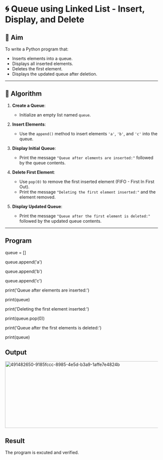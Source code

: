 # 🌀 Queue using Linked List - Insert, Display, and Delete

## 🎯 Aim

To write a Python program that:
- Inserts elements into a queue.
- Displays all inserted elements.
- Deletes the first element.
- Displays the updated queue after deletion.

---

## 🧠 Algorithm

1. **Create a Queue**:
   - Initialize an empty list named `queue`.

2. **Insert Elements**:
   - Use the `append()` method to insert elements `'a'`, `'b'`, and `'c'` into the queue.

3. **Display Initial Queue**:
   - Print the message `"Queue after elements are inserted:"` followed by the queue contents.

4. **Delete First Element**:
   - Use `pop(0)` to remove the first inserted element (FIFO - First In First Out).
   - Print the message `"Deleting the first element inserted:"` and the element removed.

5. **Display Updated Queue**:
   - Print the message `"Queue after the first element is deleted:"` followed by the updated queue contents.

---

## Program
queue = []

queue.append('a')

queue.append('b')

queue.append('c')

print('Queue after elements are inserted:')

print(queue)

print('Deleting the first element inserted:')

print(queue.pop(0))

print('Queue after the first elements is deleted:')

print(queue)

## Output
<img width="734" height="220" alt="491482650-9185fccc-8985-4e5d-b3a9-1affe7e4824b" src="https://github.com/user-attachments/assets/882cfe4b-5541-48a3-a46e-616d33348004" />


## Result
The program is excuted and verified.
